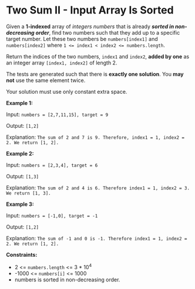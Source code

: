 # Two Sum II - Input Array Is Sorted

Given a **1-indexed** array of _integers numbers_ that is already _**sorted in non-decreasing order**_, find two numbers such that they add up to a specific target number. Let these two numbers be `numbers[index1]` and `numbers[index2]` where `1 <= index1 < index2 <= numbers.length`.

Return the indices of the two numbers, `index1` and `index2`, **added by one** as an integer array `[index1, index2]` of length 2.

The tests are generated such that there is **exactly one solution**. You **may not** use the same element twice.

Your solution must use only constant extra space.

 

**Example 1:**

Input: `numbers = [2,7,11,15], target = 9`

Output: `[1,2]`

Explanation: `The sum of 2 and 7 is 9. Therefore, index1 = 1, index2 = 2. We return [1, 2].`

**Example 2:**

Input: `numbers = [2,3,4], target = 6`

Output: `[1,3]`

Explanation: `The sum of 2 and 4 is 6. Therefore index1 = 1, index2 = 3. We return [1, 3].`

**Example 3:**

Input: `numbers = [-1,0], target = -1`

Output: `[1,2]`

Explanation: `The sum of -1 and 0 is -1. Therefore index1 = 1, index2 = 2. We return [1, 2].`

 

**Constraints:**

- 2 <= `numbers.length` <= 3 * 10<sup>4</sup>
- -1000 <= `numbers[i]` <= 1000
- numbers is sorted in non-decreasing order.
